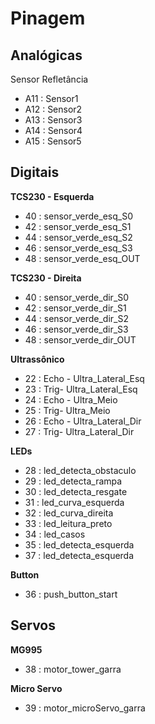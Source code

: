 # Pinagem

## Analógicas

Sensor Refletância
- A11 : Sensor1
- A12 : Sensor2
- A13 : Sensor3
- A14 : Sensor4
- A15 : Sensor5

## Digitais

**TCS230 - Esquerda**
- 40 : sensor_verde_esq_S0
- 42 : sensor_verde_esq_S1
- 44 : sensor_verde_esq_S2
- 46 : sensor_verde_esq_S3
- 48 : sensor_verde_esq_OUT

**TCS230 - Direita**
- 40 : sensor_verde_dir_S0
- 42 : sensor_verde_dir_S1
- 44 : sensor_verde_dir_S2
- 46 : sensor_verde_dir_S3
- 48 : sensor_verde_dir_OUT

**Ultrassônico**
- 22 : Echo - Ultra_Lateral_Esq
- 23 : Trig- Ultra_Lateral_Esq
- 24 : Echo - Ultra_Meio
- 25 : Trig- Ultra_Meio
- 26 : Echo - Ultra_Lateral_Dir
- 27 : Trig- Ultra_Lateral_Dir

**LEDs**
- 28 : led_detecta_obstaculo
- 29 : led_detecta_rampa
- 30 : led_detecta_resgate
- 31 : led_curva_esquerda
- 32 : led_curva_direita
- 33 : led_leitura_preto
- 34 : led_casos
- 35 : led_detecta_esquerda
- 37 : led_detecta_esquerda

**Button**
- 36 : push_button_start

## Servos
**MG995**
- 38 : motor_tower_garra

**Micro Servo**
- 39 : motor_microServo_garra